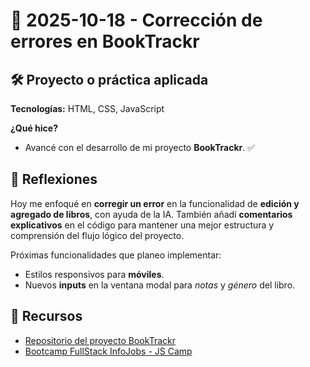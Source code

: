 # 📅 2025-10-18 - Corrección de errores en BookTrackr

## 🛠️ Proyecto o práctica aplicada  

**Tecnologías:** HTML, CSS, JavaScript  

**¿Qué hice?**  

- Avancé con el desarrollo de mi proyecto **BookTrackr**. ✅  

## 💭 Reflexiones  

Hoy me enfoqué en **corregir un error** en la funcionalidad de **edición y agregado de libros**, con ayuda de la IA. También añadí **comentarios explicativos** en el código para mantener una mejor estructura y comprensión del flujo lógico del proyecto.  

Próximas funcionalidades que planeo implementar:  
- Estilos responsivos para **móviles**.  
- Nuevos **inputs** en la ventana modal para *notas* y *género* del libro.  

## 🔗 Recursos  

- [Repositorio del proyecto BookTrackr](https://github.com/juanbautistamalina/booktrackr)  
- [Bootcamp FullStack InfoJobs - JS Camp](https://www.jscamp.dev/)  